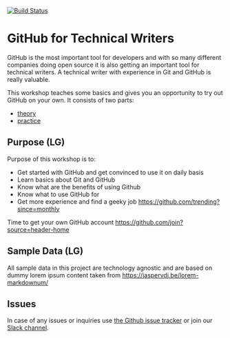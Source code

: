[![Build Status](https://travis-ci.org/Writers-Instagram/GitHub-for-technical-writers-WORKSHOP.svg?branch=master)](https://travis-ci.org/Writers-Instagram/GitHub-for-technical-writers-WORKSHOP)

# GitHub for Technical Writers

GitHub is the most important tool for developers and with so many different companies doing open source it is also getting an important tool for technical writers. 
A technical writer with experience in Git and GitHub is really valuable. 

This workshop teaches some basics and gives you an opportunity to try out GitHub on your own. It consists of two parts:
- [theory](theory.md)
- [practice](practice.md)

## Purpose (LG)

Purpose of this workshop is to:
* Get started with GitHub and get convinced to use it on daily basis
* Learn basics about Git and GitHub
* Know what are the benefits of using Github
* Know what to use GitHub for
* Get more experience and find a geeky job https://github.com/trending?since=monthly

Time to get your own GitHub account https://github.com/join?source=header-home

## Sample Data (LG)

All sample data in this project are technology agnostic and are based on dummy lorem ipsum content taken from https://jaspervdj.be/lorem-markdownum/

## Issues

In case of any issues or inquiries use [the Github issue tracker](../../issues) or join our [Slack channel](https://writersinstagram.slack.com/).